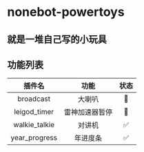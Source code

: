 # nonebot-powertoys

## 就是一堆自己写的小玩具

## 功能列表

|      插件名      |   功能    | 状态 |
|:-------------:|:-------:|:--:|
|   broadcast   |   大喇叭   | 🚧 |
| leigod_timer  | 雷神加速器暂停 | 🚧 |
| walkie_talkie |   对讲机   |✅|
| year_progress |  年进度条   |✅|

